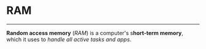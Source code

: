 # RAM
---
**Random access memory** (*RAM*) is a computer's s**hort-term memory**, which it uses to *handle all active tasks and apps*.